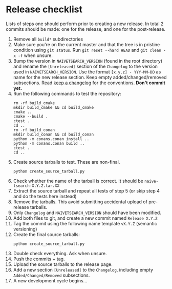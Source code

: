 # Release checklist
Lists of steps one should perform prior to creating a new release.
In total 2 commits should be made: one for the release, and one for the post-release.

1. Remove all `build*` subdirectories
2. Make sure you're on the current master and that the tree is in pristine condition using `git status`.
Run `git reset --hard HEAD` and `git clean -x -f` when unsure.
3. Bump the version in `NAIVETSEARCH_VERSION` (found in the root directory) and rename the `[Unreleased]` section of the `Changelog` to the version used in `NAIVETSEARCH_VERSION`. Use the format `[x.y.z] - YYY-MM-DD` as name for the new release section.
  Keep empty added/changed/removed subsections.
  Read [keep a changelog](https://keepachangelog.com/) for the conventions.
  **Don't commit yet.**
4. Run the following commands to test the repository:
    ```
    rm -rf build_cmake
    mkdir build_cmake && cd build_cmake
    cmake ..
    cmake --build .
    ctest .
    cd ..
    rm -rf build_conan
    mkdir build_conan && cd build_conan
    python -m conans.conan install ..
    python -m conans.conan build ..
    ctest .
    cd ..
    ```
5. Create source tarballs to test. These are non-final.
    ```
    python create_source_tarball.py
    ```
6. Check whether the name of the tarball is correct. It should be `naive-tsearch-X.Y.Z.tar.XX`
7. Extract the source tarball and repeat all tests of step 5 (or skip step 4 and do the tests here instead)
8. Remove the tarballs. This avoid submitting accidental upload of pre-release tarballs.
9. Only `Changelog` and `NAIVETSEARCH_VERSION` should have been modified.
10. Add both files to git, and create a new commit named `Release X.Y.Z`
11. Tag the commit using the following name template `vX.Y.Z` (semantic versioning)
12. Create the final source tarballs:
    ```
    python create_source_tarball.py
    ```
13. Double check everything. Ask when unsure.
14. Push the commits + tag.
15. Upload the source tarballs to the release page.
16. Add a new section `[Unreleased]` to the `Changelog`, including empty `Added/Changed/Removed` subsections.
17. A new development cycle begins...
